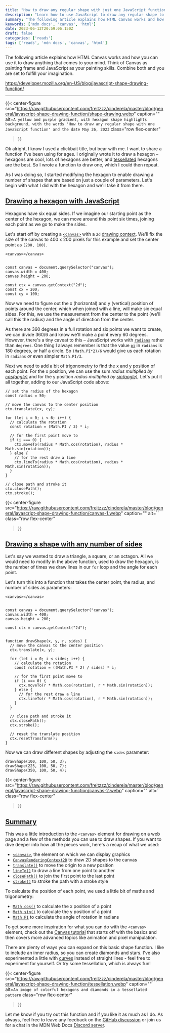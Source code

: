 ```yaml
---
title: "How to draw any regular shape with just one JavaScript function"
description: "Learn how to use JavaScript to draw any regular shape to a HTML canvas with a single function, and how to modify it to draw multiple shapes."
summary: "The following article explains how HTML Canvas works and how you can use it to draw anything that comes to your mind. Think of Canvas as painting frame and JavaScript as your painting skills. Combine both and you are set to fulfill your imagination."
keywords: ['mdn docs', 'canvas', 'html']
date: 2023-06-12T20:59:06.150Z
draft: false
categories: ['reads']
tags: ['reads', 'mdn docs', 'canvas', 'html']
---
```


The following article explains how HTML Canvas works and how you can use it to draw anything that comes to your mind. Think of Canvas as painting frame and JavaScript as your painting skills. Combine both and you are set to fulfill your imagination.

https://developer.mozilla.org/en-US/blog/javascript-shape-drawing-function/

---

{{< center-figure
    src="https://raw.githubusercontent.com/freitzzz/cinderela/master/blog/general/javascript-shape-drawing-function/shape-drawing.webp"
    caption=""
    alt=`A yellow and purple gradient, with hexagon shape highlights background, with the words 'How to draw any regular shape with one JavaScript function' and the date May 26, 2023`
    class="row flex-center"
>}}

Ok alright, I know I used a clickbait title, but bear with me. I want to share a function I've been using for ages. I originally wrote it to draw a hexagon – hexagons are cool, lots of hexagons are better, and [tessellated](https://www.dictionary.com/browse/tessellated) hexagons are the best. So I wrote a function to draw one, which I could then repeat.

As I was doing so, I started modifying the hexagon to enable drawing a number of shapes that are based on just a couple of parameters. Let's begin with what I did with the hexagon and we'll take it from there.

[Drawing a hexagon with JavaScript](#drawing_a_hexagon_with_javascript)
-----------------------------------------------------------------------

Hexagons have six equal sides. If we imagine our starting point as the center of the hexagon, we can move around this point six times, joining each point as we go to make the sides.

Let's start off by creating a [`<canvas>`](https://developer.mozilla.org/en-US/docs/Web/HTML/Element/canvas) with a `2d` [drawing context](https://developer.mozilla.org/en-US/docs/Web/API/CanvasRenderingContext2D). We'll fix the size of the canvas to 400 x 200 pixels for this example and set the center point as `(200, 100)`.

    <canvas></canvas>
    

    const canvas = document.querySelector("canvas");
    canvas.width = 400;
    canvas.height = 200;
    
    const ctx = canvas.getContext("2d");
    const cx = 200;
    const cy = 100;
    

Now we need to figure out the x (horizontal) and y (vertical) position of points around the center, which when joined with a line, will make six equal sides. For this, we use the measurement from the center to the point (we'll call this the radius) and the angle of direction from the center.

As there are 360 degrees in a full rotation and six points we want to create, we can divide 360/6 and know we'll make a point every 60 degrees. However, there's a tiny caveat to this – JavaScript works with [`radians`](https://developer.mozilla.org/en-US/docs/Web/CSS/angle#units) rather than `degrees`. One thing I always remember is that the value [`pi`](https://developer.mozilla.org/en-US/docs/Web/JavaScript/Reference/Global_Objects/Math/PI) in `radians` is 180 degrees, or half a circle. So `(Math.PI*2)/6` would give us each rotation in `radians` _or_ even simpler `Math.PI/3`.

Next we need to add a bit of trigonometry to find the x and y position of each point. For the x position, we can use the sum _radius multiplied by [cos(angle)](https://developer.mozilla.org/en-US/docs/Web/JavaScript/Reference/Global_Objects/Math/cos)_ and for the y position _radius multiplied by [sin(angle)](https://developer.mozilla.org/en-US/docs/Web/JavaScript/Reference/Global_Objects/Math/sin)._ Let's put it all together, adding to our JavaScript code above:

    // set the radius of the hexagon
    const radius = 50;
    
    // move the canvas to the center position
    ctx.translate(cx, cy);
    
    for (let i = 0; i < 6; i++) {
      // calculate the rotation
      const rotation = (Math.PI / 3) * i;
    
      // for the first point move to
      if (i === 0) {
        ctx.moveTo(radius * Math.cos(rotation), radius * Math.sin(rotation));
      } else {
        // for the rest draw a line
        ctx.lineTo(radius * Math.cos(rotation), radius * Math.sin(rotation));
      }
    }
    
    // close path and stroke it
    ctx.closePath();
    ctx.stroke();
    
{{< center-figure
    src="https://raw.githubusercontent.com/freitzzz/cinderela/master/blog/general/javascript-shape-drawing-function/canvas-1.webp"
    caption=""
    alt=``
    class="row flex-center"
>}}

[Drawing a shape with any number of sides](#drawing_a_shape_with_any_number_of_sides)
-------------------------------------------------------------------------------------

Let's say we wanted to draw a triangle, a square, or an octagon. All we would need to modify in the above function, used to draw the hexagon, is the number of times we draw lines in our `for` loop and the angle for each point.

Let's turn this into a function that takes the center point, the radius, and number of sides as parameters:

    <canvas></canvas>
    

    const canvas = document.querySelector("canvas");
    canvas.width = 400;
    canvas.height = 200;
    
    const ctx = canvas.getContext("2d");
    

    function drawShape(x, y, r, sides) {
      // move the canvas to the center position
      ctx.translate(x, y);
    
      for (let i = 0; i < sides; i++) {
        // calculate the rotation
        const rotation = ((Math.PI * 2) / sides) * i;
    
        // for the first point move to
        if (i === 0) {
          ctx.moveTo(r * Math.cos(rotation), r * Math.sin(rotation));
        } else {
          // for the rest draw a line
          ctx.lineTo(r * Math.cos(rotation), r * Math.sin(rotation));
        }
      }
    
      // close path and stroke it
      ctx.closePath();
      ctx.stroke();
    
      // reset the translate position
      ctx.resetTransform();
    }
    

Now we can draw different shapes by adjusting the `sides` parameter:

    drawShape(100, 100, 50, 3);
    drawShape(225, 100, 50, 7);
    drawShape(350, 100, 50, 4);
    
{{< center-figure
    src="https://raw.githubusercontent.com/freitzzz/cinderela/master/blog/general/javascript-shape-drawing-function/canvas-2.webp"
    caption=""
    alt=``
    class="row flex-center"
>}} 
>
[Summary](#summary)
-------------------

This was a little introduction to the `<canvas>` element for drawing on a web page and a few of the methods you can use to draw shapes. If you want to dive deeper into how all the pieces work, here's a recap of what we used:

*   [`<canvas>`](https://developer.mozilla.org/en-US/docs/Web/HTML/Element/canvas), the element on which we can display graphics
*   [`CanvasRenderingContext2D`](https://developer.mozilla.org/en-US/docs/Web/API/CanvasRenderingContext2D) to draw 2D shapes to the canvas
*   [`translate()`](https://developer.mozilla.org/en-US/docs/Web/API/CanvasRenderingContext2D/translate) to move the origin to a new position
*   [`lineTo()`](https://developer.mozilla.org/en-US/docs/Web/API/CanvasRenderingContext2D/lineTo) to draw a line from one point to another
*   [`closePath()`](https://developer.mozilla.org/en-US/docs/Web/API/CanvasRenderingContext2D/closePath) to join the first point to the last point
*   [`stroke()`](https://developer.mozilla.org/en-US/docs/Web/API/CanvasRenderingContext2D/stroke) to stroke the path with a stroke style

To calculate the position of each point, we used a little bit of maths and trigonometry:

*   [`Math.cos()`](https://developer.mozilla.org/en-US/docs/Web/JavaScript/Reference/Global_Objects/Math/cos) to calculate the x position of a point
*   [`Math.sin()`](https://developer.mozilla.org/en-US/docs/Web/JavaScript/Reference/Global_Objects/Math/sin) to calculate the y position of a point
*   [`Math.PI`](https://developer.mozilla.org/en-US/docs/Web/JavaScript/Reference/Global_Objects/Math/PI) to calculate the angle of rotation in radians

To get some more inspiration for what you can do with the `<canvas>` element, check out the [Canvas tutorial](https://developer.mozilla.org/en-US/docs/Web/API/Canvas_API/Tutorial) that starts off with the basics and then covers more advanced topics like animation and pixel manipulation.

There are plenty of ways you can expand on this basic shape function. I like to include an inner radius, so you can create diamonds and stars. I've also experimented a little with [curves](https://developer.mozilla.org/en-US/docs/Web/API/CanvasRenderingContext2D#paths) instead of straight lines - feel free to experiment for yourself. Or try some tessellation, which is always fun!

{{< center-figure
    src="https://raw.githubusercontent.com/freitzzz/cinderela/master/blog/general/javascript-shape-drawing-function/tessellation.webp"
    caption=""
    alt=`An image of colorful hexagons and diamonds in a tessellated pattern`
    class="row flex-center"
>}} 
>
Let me know if you try out this function and if you like it as much as I do. As always, feel free to leave any feedback on the [GitHub discussion](https://github.com/orgs/mdn/discussions/categories/the-mdn-web-docs-blog) or join us for a chat in the MDN Web Docs [Discord server](https://discord.gg/apa6Rn7uEj).